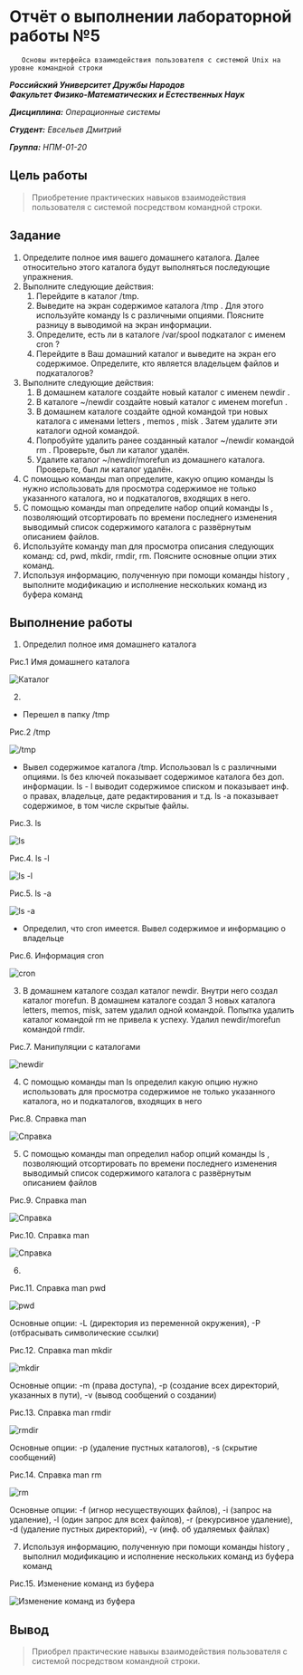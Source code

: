 # Отчёт о выполнении лабораторной работы №5
       Основы интерфейса взаимодействия пользователя с системой Unix на уровне командной строки


***Российский Университет Дружбы Народов***  
***Факультет Физико-Математических и Естественных Наук***  

 ***Дисциплина:*** *Операционные системы*  
 
 ***Студент:*** *Евсельев Дмитрий*  
 
 ***Группа:*** *НПМ-01-20*  
 
 
## Цель работы 
   >  Приобретение практических навыков взаимодействия пользователя с системой посредством командной строки.

## Задание 

1. Определите полное имя вашего домашнего каталога. Далее относительно этого каталога будут выполняться последующие упражнения.
2. Выполните следующие действия:
    1. Перейдите в каталог /tmp.
    2. Выведите на экран содержимое каталога /tmp . Для этого используйте команду ls с различными опциями. Поясните разницу в выводимой на экран информации.
    3. Определите, есть ли в каталоге /var/spool подкаталог с именем cron ?
    4. Перейдите в Ваш домашний каталог и выведите на экран его содержимое. Определите, кто является владельцем файлов и подкаталогов?
3. Выполните следующие действия:
    1. В домашнем каталоге создайте новый каталог с именем newdir .
    2. В каталоге ~/newdir создайте новый каталог с именем morefun .
    3. В домашнем каталоге создайте одной командой три новых каталога с именами letters , memos , misk . Затем удалите эти каталоги одной командой.
    4. Попробуйте удалить ранее созданный каталог ~/newdir командой rm . Проверьте, был ли каталог удалён.
    5. Удалите каталог ~/newdir/morefun из домашнего каталога. Проверьте, был ли каталог удалён.
4. С помощью команды man определите, какую опцию команды ls нужно использовать для просмотра содержимое не только указанного каталога, но и подкаталогов, входящих в него.
5. С помощью команды man определите набор опций команды ls , позволяющий отсортировать по времени последнего изменения выводимый список содержимого каталога с развёрнутым описанием файлов.
6. Используйте команду man для просмотра описания следующих команд: cd, pwd, mkdir, rmdir, rm. Поясните основные опции этих команд.
7. Используя информацию, полученную при помощи команды history , выполните модификацию и исполнение нескольких команд из буфера команд


## Выполнение работы
1. Определил полное имя домашнего каталога

Рис.1 Имя домашнего каталога

![Каталог](screens/1.png)  

2. 

- Перешел в папку /tmp

Рис.2 /tmp

![/tmp](screens/2.png)

- Вывел содержимое каталога /tmp. Использовал ls с различными опциями. ls без ключей показывает содержимое каталога без доп. информации. ls - l выводит содержимое списком и показывает инф. о правах, владельце, дате редактирования и т.д. ls -a показывает содержимое, в том числе скрытые файлы.

Рис.3. ls

![ls](screens/3.png)

Рис.4. ls -l

![ls -l](screens/4.png)

Рис.5. ls -a

![ls -a](screens/5.png)

- Определил, что cron имеется. Вывел содержимое и информацию о владельце

Рис.6. Информация cron

![cron](screens/6.png)

3. В домашнем каталоге создал каталог newdir. Внутри него создал каталог morefun. В домашнем каталоге создал 3 новых каталога letters, memos, misk, затем удалил одной командой. Попытка удалить каталог командой rm не привела к успеху. Удалил newdir/morefun командой rmdir.

Рис.7. Манипуляции с каталогами

![newdir](screens/7.png)

4. С помощью команды man ls определил какую опцию нужно использовать для просмотра содержимое не только указанного каталога, но и подкаталогов, входящих в него

Рис.8. Справка man

![Справка](screens/8.png)

5. С помощью команды man определил набор опций команды ls , позволяющий отсортировать по времени последнего изменения выводимый список содержимого каталога с развёрнутым описанием файлов

Рис.9. Справка man

![Справка](screens/9.png)

Рис.10. Справка man

![Справка](screens/10.png)

6. 

Рис.11. Справка man pwd

![pwd](screens/11.png)

Основные опции: -L (директория из переменной окружения), -P (отбрасывать символические ссылки)

Рис.12. Справка man mkdir

![mkdir](screens/12.png)

Основные опции: -m (права доступа), -p (создание всех директорий, указанных в пути), -v (вывод сообщений о создании)

Рис.13. Справка man rmdir

![rmdir](screens/13.png)

Основные опции: -p (удаление пустных каталогов), -s (скрытие сообщений)

Рис.14. Справка man rm

![rm](screens/14.png)

Основные опции: -f (игнор несуществующих файлов), -i (запрос на удаление), -l (один запрос для всех файлов), -r (рекурсивное удаление), -d (удаление пустных директорий), -v (инф. об удаляемых файлах)

7. Используя информацию, полученную при помощи команды history , выполнил модификацию и исполнение нескольких команд из буфера команд

Рис.15. Изменение команд из буфера

![Изменение команд из буфера](screens/15.png)

## Вывод
> Приобрел практические навыкы взаимодействия пользователя с системой посредством командной строки.